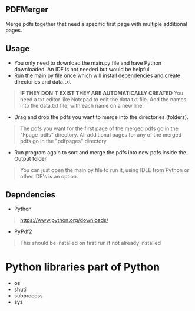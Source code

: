 ## PDFMerger
Merge pdfs together that need a specific first page with multiple additional pages.

## Usage
- You only need to download the main.py file and have Python downloaded. An IDE is not needed but would be helpful. 
- Run the main.py file once which will install dependencies and create directories and data.txt
> **IF THEY DON'T EXIST THEY ARE AUTOMATICALLY CREATED**
> You need a txt editor like Notepad to edit the data.txt file. Add the names into the data.txt file, with each name on a new line.
- Drag and drop the pdfs you want to merge into the directories (folders).
> The pdfs you want for the first page of the merged pdfs go in the "Fpage_pdfs" directory.
> All additional pages for any of the merged pdfs go in the "pdfpages" directory.
- Run program again to sort and merge the pdfs into new pdfs inside the Output folder
> You can just open the main.py file to run it, using IDLE from Python or other IDE's is an option.

## Depndencies
- Python
> https://www.python.org/downloads/
- PyPdf2
> This should be installed on first run if not already installed

# Python libraries part of Python
- os
- shutil
- subprocess
- sys
